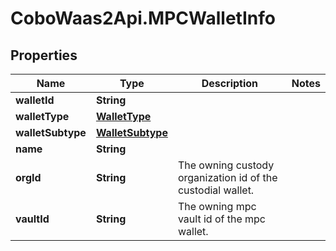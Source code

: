 # CoboWaas2Api.MPCWalletInfo

## Properties

Name | Type | Description | Notes
------------ | ------------- | ------------- | -------------
**walletId** | **String** |  | 
**walletType** | [**WalletType**](WalletType.md) |  | 
**walletSubtype** | [**WalletSubtype**](WalletSubtype.md) |  | 
**name** | **String** |  | 
**orgId** | **String** | The owning custody organization id of the custodial wallet. | 
**vaultId** | **String** | The owning mpc vault id of the mpc wallet. | 


